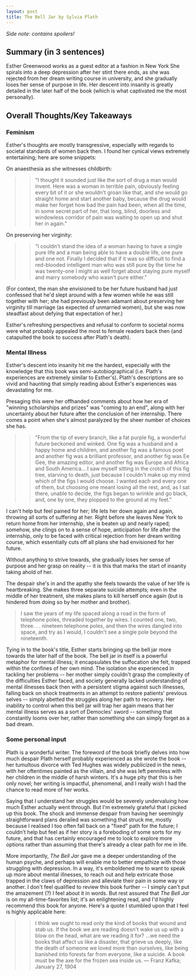 ```yaml
---
layout: post
title: The Bell Jar by Sylvia Plath
---
```


_Side note: contains spoilers!_

## Summary (in 3 sentences)
Esther Greenwood works as a guest editor at a fashion in New York
She spirals into a deep depression after her stint there ends, as she was rejected from her dream writing course in university, and she gradually loses her sense of purpose in life. Her descent into insanity is greatly detailed in the later half of the book (which is what captivated me the most personally).

## Overall Thoughts/Key Takeaways
### Feminism
Esther's thoughts are mostly transgressive, especially with regards to societal standards of women back then. I found her cynical views extremely entertaining; here are some snippets:

On anaesthesia as she witnesses childbirth:
>>"I thought it sounded just like the sort of drug a man would invent. Here was a woman in terrible pain, obviously feeling every bit of it or she wouldn't groan like that, and she would go straight home and start another baby, because the drug would make her forget how bad the pain had been, when all the time, in some secret part of her, that long, blind, doorless and windowless corridor of pain was waiting to open up and shut her in again."

On preserving her virginity:
>> "I couldn't stand the idea of a woman having to have a single pure life and a man being able to have a double life, one pure and one not. Finally I decided that if it was so difficult to find a red-blooded intelligent man who was still pure by the time he was twenty-one I might as well forget about staying pure myself and marry somebody who wasn't pure either."

(For context, the man she envisioned to be her future husband had just confessed that he'd slept around with a few women while he was still together with her; she had previously been adamant about preserving her virginity till marriage (as expected of unmarried women), but she was now steadfast about defying that expectation of her.)

Esther's refreshing perspectives and refusal to conform to societal norms were what probably appealed the most to female readers back then (and catapulted the book to success after Plath's death). 

### Mental Illness
Esther's descent into insanity hit me the hardest, especially with the knowledge that this book was semi-autobiographical (i.e. Plath's experiences are extremely similar to Esther's). Plath's descriptions are so vivid and haunting that simply reading about Esther's experiences was devastating for me. 

Presaging this were her offhanded comments about how her era of "winning scholarships and prizes" was "coming to an end", along with her uncertainty about her future after the conclusion of her internship. There comes a point when she's almost paralyzed by the sheer number of choices she has. 

>> "From the tip of every branch, like a fat purple fig, a wonderful future beckoned and winked. One fig was a husband and a happy home and children, and another fig was a famous poet and another fig was a brilliant professor, and another fig was Ee Gee, the amazing editor, and another fig was Europe and Africa and South America...
>> I saw myself sitting in the crotch of this fig tree, starving to death, just because I couldn't make up my mind which of the figs I would choose. I wanted each and every one of them, but choosing one meant losing all the rest, and, as I sat there, unable to decide, the figs began to wrinkle and go black, and, one by one, they plopped to the ground at my feet."

I can't help but feel pained for her; life lets her down again and again, throwing all sorts of suffering at her. Right before she leaves New York to return home from her internship, she is beaten up and nearly raped; somehow, she clings on to a sense of hope, anticipation for life after the internship, only to be faced with critical rejection from her dream writing course, which essentially cuts off all plans she had envisioned for her future. 

Without anything to strive towards, she gradually loses her sense of purpose and her grasp on reality -- it is this that marks the start of insanity taking ahold of her.

The despair she's in and the apathy she feels towards the value of her life is heartbreaking. She makes three separate suicide attempts; even in the middle of her treatment, she makes plans to kill herself once again (but is hindered from doing so by her mother and brother). 

> I saw the years of my life spaced along a road in the form of telephone poles, threaded together by wires. I counted one, two, three. . . nineteen telephone poles, and then the wires dangled into space, and try as I would, I couldn't see a single pole beyond the nineteenth.

Tying in to the book's title, Esther starts bringing up the bell jar more towards the later half of the book. The bell jar in itself is a powerful metaphor for mental illness; it encapsulates the suffocation she felt, trapped within the confines of her own mind. The isolation she experienced in tackling her problems -- her mother simply couldn't grasp the complexity of the difficulties Esther faced, and society generally lacked understanding of mental illnesses back then with a persistent stigma against such illnesses, falling back on shock treatments in an attempt to restore patients' previous selves -- simply abetted the struggles along her path to recovery. Her inability to control when this bell jar will trap her again means that her mental illness serves as a sort of Democles' sword -- something that constantly looms over her, rather than something she can simply forget as a bad dream. 

### Some personal input
Plath is a wonderful writer. The foreword of the book briefly delves into how much despair Plath herself probably experienced as she wrote the book -- her tumultous divorce with Ted Hughes was widely publicized in the news, with her oftentimes painted as the villain, and she was left penniless with her children in the middle of harsh winters. It's a huge pity that this is her only novel; her writing is impactful, phenomenal, and I really wish I had the chance to read more of her works.

Saying that I understand her struggles would be severely undervaluing how much Esther actually went through. But I'm extremely grateful that I picked up this book. The shock and immense despair from having her seemingly straightforward plans derailed was something that struck me, mostly because I realised I too often fall back on a "fixed" path for the future; I couldn't help but feel as if her story is a foreboding of some sorts for my future, and that has certainly encouraged me to look to explore more options rather than assuming that there's already a clear path for me in life. 

More importantly, _The Bell Jar_ gave me a deeper understanding of the human psyche, and perhaps will enable me to better empathize with those struggling with depression. In a way, it's emboldened me to want to speak up more about mental illnesses, to reach out and help extricate those trapped in the claws of depression and alleviate their pain in some way or another. I don't feel qualified to review this book further -- I simply can't put the amazement (?) I feel about it in words. But rest assured that *The Bell Jar* is on my all-time-favorites list; it's an enlightening read, and I'd highly recommend this book for anyone. Here's a quote I stumbled upon that I feel is highly applicable here:

>> I think we ought to read only the kind of books that wound and stab us. If the book we are reading doesn't wake us up with a blow on the head, what are we reading it for? ...we need the books that affect us like a disaster, that grieve us deeply, like the death of someone we loved more than ourselves, like being banished into forests far from everyone, like a suicide. A book must be the axe for the frozen sea inside us.
— Franz Kafka; January 27, 1904

